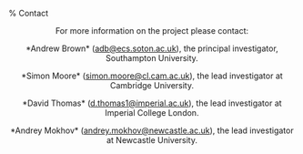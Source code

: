 % Contact

<center>
<p>For more information on the project please contact:</p>

<p>*Andrew Brown* (<a href="&#109;&#097;&#105;&#108;&#116;&#111;:&#097;&#100;&#098;&#064;&#101;&#099;&#115;&#046;&#115;&#111;&#116;&#111;&#110;&#046;&#097;&#099;&#046;&#117;&#107;">&#097;&#100;&#098;&#064;&#101;&#099;&#115;&#046;&#115;&#111;&#116;&#111;&#110;&#046;&#097;&#099;&#046;&#117;&#107;</a>), the principal investigator, Southampton University.</p>

<p>*Simon Moore* (<a href="&#109;&#097;&#105;&#108;&#116;&#111;:&#115;&#105;&#109;&#111;&#110;&#046;&#109;&#111;&#111;&#114;&#101;&#064;&#099;&#108;&#046;&#099;&#097;&#109;&#046;&#097;&#099;&#046;&#117;&#107;">&#115;&#105;&#109;&#111;&#110;&#046;&#109;&#111;&#111;&#114;&#101;&#064;&#099;&#108;&#046;&#099;&#097;&#109;&#046;&#097;&#099;&#046;&#117;&#107;</a>), the lead investigator at Cambridge University.</p>

<p>*David Thomas* (<a href="&#109;&#097;&#105;&#108;&#116;&#111;:&#100;&#046;&#116;&#104;&#111;&#109;&#097;&#115;&#049;&#064;&#105;&#109;&#112;&#101;&#114;&#105;&#097;&#108;&#046;&#097;&#099;&#046;&#117;&#107;">&#100;&#046;&#116;&#104;&#111;&#109;&#097;&#115;&#049;&#064;&#105;&#109;&#112;&#101;&#114;&#105;&#097;&#108;&#046;&#097;&#099;&#046;&#117;&#107;</a>), the lead investigator at Imperial College London.</p>

<p>*Andrey Mokhov* (<a href="&#109;&#097;&#105;&#108;&#116;&#111;:&#097;&#110;&#100;&#114;&#101;&#121;&#046;&#109;&#111;&#107;&#104;&#111;&#118;&#064;&#110;&#101;&#119;&#099;&#097;&#115;&#116;&#108;&#101;&#046;&#097;&#099;&#046;&#117;&#107;">&#097;&#110;&#100;&#114;&#101;&#121;&#046;&#109;&#111;&#107;&#104;&#111;&#118;&#064;&#110;&#101;&#119;&#099;&#097;&#115;&#116;&#108;&#101;&#046;&#097;&#099;&#046;&#117;&#107;</a>), the lead investigator at Newcastle University.</p>

<!-- TODO: add RAs/students?
<p>*Ghaith Tarawneh* (<a href="&#109;&#97;&#105;&#x6c;&#x74;&#111;&#58;&#x67;&#104;&#x61;&#105;&#x74;&#104;&#46;&#116;&#97;&#x72;&#97;&#119;&#110;&#x65;&#104;&#64;&#110;&#99;&#x6c;&#46;&#x61;&#x63;&#x2e;&#117;&#x6b;">&#x67;&#x68;&#x61;&#x69;&#116;&#x68;&#x2e;&#x74;&#x61;&#114;&#97;&#x77;&#110;&#x65;&#104;&#x40;&#110;&#99;&#108;&#x2e;&#97;&#99;&#46;&#x75;&#x6b;</a>)</p>
-->
</center>
